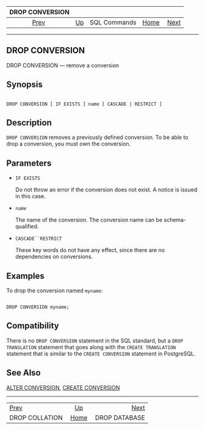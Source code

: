 

|                  DROP CONVERSION                 |                                        |              |                                                       |                                                |
| :----------------------------------------------: | :------------------------------------- | :----------: | ----------------------------------------------------: | ---------------------------------------------: |
| [Prev](sql-dropcollation.html "DROP COLLATION")  | [Up](sql-commands.html "SQL Commands") | SQL Commands | [Home](index.html "PostgreSQL 17devel Documentation") |  [Next](sql-dropdatabase.html "DROP DATABASE") |

***

## DROP CONVERSION

DROP CONVERSION — remove a conversion

## Synopsis

```

DROP CONVERSION [ IF EXISTS ] name [ CASCADE | RESTRICT ]
```

## Description

`DROP CONVERSION` removes a previously defined conversion. To be able to drop a conversion, you must own the conversion.

## Parameters

* `IF EXISTS`

    Do not throw an error if the conversion does not exist. A notice is issued in this case.

* *`name`*

    The name of the conversion. The conversion name can be schema-qualified.

* `CASCADE``RESTRICT`

    These key words do not have any effect, since there are no dependencies on conversions.

## Examples

To drop the conversion named `myname`:

```

DROP CONVERSION myname;
```

## Compatibility

There is no `DROP CONVERSION` statement in the SQL standard, but a `DROP TRANSLATION` statement that goes along with the `CREATE TRANSLATION` statement that is similar to the `CREATE CONVERSION` statement in PostgreSQL.

## See Also

[ALTER CONVERSION](sql-alterconversion.html "ALTER CONVERSION"), [CREATE CONVERSION](sql-createconversion.html "CREATE CONVERSION")

***

|                                                  |                                                       |                                                |
| :----------------------------------------------- | :---------------------------------------------------: | ---------------------------------------------: |
| [Prev](sql-dropcollation.html "DROP COLLATION")  |         [Up](sql-commands.html "SQL Commands")        |  [Next](sql-dropdatabase.html "DROP DATABASE") |
| DROP COLLATION                                   | [Home](index.html "PostgreSQL 17devel Documentation") |                                  DROP DATABASE |
